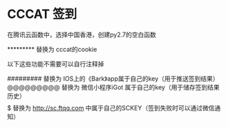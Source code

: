 CCCAT 签到
=======
在腾讯云函数中，选择中国香港，创建py2.7的空白函数

********* 替换为 cccat的cookie

以下这些功能不需要可以自行注释掉

######### 替换为 IOS上的《Bark》app属于自己的key（用于推送签到结果）
@@@@@@@@@ 替换为 微信小程序iGot 属于自己的key（用于储存签到结果历史）
$$$$$$$$$ 替换为 http://sc.ftqq.com 中属于自己的SCKEY（签到失败时可以通过微信通知）
